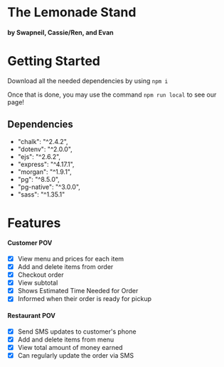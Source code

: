 # The Lemonade Stand #
#### by Swapneil, Cassie/Ren, and Evan ####

# Getting Started #
Download all the needed dependencies by using ``` npm i ```

Once that is done, you may use the command ``` npm run local ``` to see our page!

## Dependencies ##
- "chalk": "^2.4.2",
- "dotenv": "^2.0.0",
- "ejs": "^2.6.2",
- "express": "^4.17.1",
- "morgan": "^1.9.1",
- "pg": "^8.5.0",
- "pg-native": "^3.0.0",
- "sass": "^1.35.1"
# Features #
#### Customer POV ####
- [X] View menu and prices for each item
- [X] Add and delete items from order
- [X] Checkout order
- [X] View subtotal
- [X] Shows Estimated Time Needed for Order
- [X] Informed when their order is ready for pickup

#### Restaurant POV ####
- [X] Send SMS updates to customer's phone
- [X] Add and delete items from menu
- [X] View total amount of money earned
- [X] Can regularly update the order via SMS
